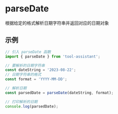 # parseDate

根据给定的格式解析日期字符串并返回对应的日期对象

## 示例

```javascript
// 引入 parseDate 函数
import { parseDate } from 'tool-assistant'; 

// 要解析的日期字符串
const dateString = '2023-08-22';
// 日期字符串的格式
const format = 'YYYY-MM-DD';

// 解析日期
const parsedDate = parseDate(dateString, format);

// 打印解析的日期
console.log(parsedDate);


```
